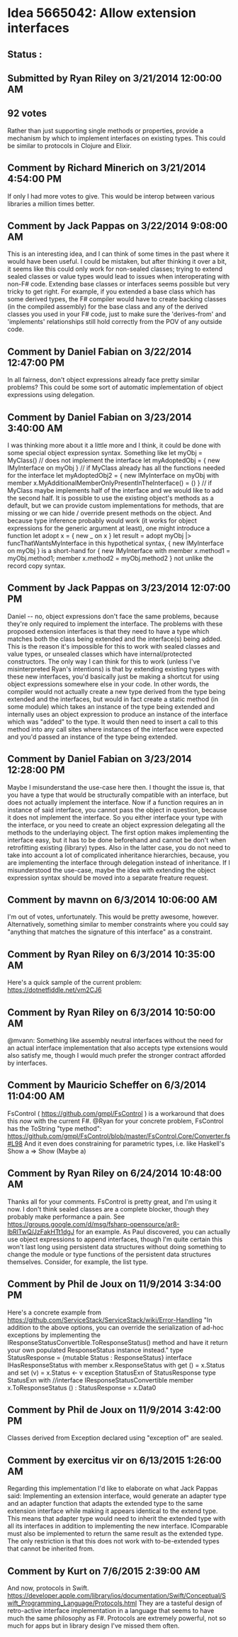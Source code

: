 # Idea 5665042: Allow extension interfaces #

## Status : 

## Submitted by Ryan Riley on 3/21/2014 12:00:00 AM

## 92 votes

Rather than just supporting single methods or properties, provide a mechanism by which to implement interfaces on existing types. This could be similar to protocols in Clojure and Elixir.




## Comment by Richard Minerich on 3/21/2014 4:54:00 PM

If only I had more votes to give. This would be interop between various libraries a million times better.

## Comment by Jack Pappas on 3/22/2014 9:08:00 AM

This is an interesting idea, and I can think of some times in the past where it would have been useful.
I could be mistaken, but after thinking it over a bit, it seems like this could only work for non-sealed classes; trying to extend sealed classes or value types would lead to issues when interoperating with non-F# code. Extending base classes or interfaces seems possible but very tricky to get right. For example, if you extended a base class which has some derived types, the F# compiler would have to create backing classes (in the compiled assembly) for the base class and any of the derived classes you used in your F# code, just to make sure the 'derives-from' and 'implements' relationships still hold correctly from the POV of any outside code.

## Comment by Daniel Fabian on 3/22/2014 12:47:00 PM

In all fairness, don't object expressions already face pretty similar problems? This could be some sort of automatic implementation of object expressions using delegation.

## Comment by Daniel Fabian on 3/23/2014 3:40:00 AM

I was thinking more about it a little more and I think, it could be done with some special object expression syntax. Something like
let myObj = MyClass() // does not implement the interface
let myAdoptedObj = { new IMyInterface on myObj } // if MyClass already has all the functions needed for the interface
let myAdoptedObj2 = { new IMyInterface on myObj with member x.MyAdditionalMemberOnlyPresentInTheInterface() = () } // if MyClass maybe implements half of the interface and we would like to add the second half. It is possible to use the existing object's methods as a default, but we can provide custom implementations for methods, that are missing or we can hide / override present methods on the object.
And because type inference probably would work (it works for object expressions for the generic argument at least), one might introduce a function
let adopt x = { new _ on x }
let result = adopt myObj |> funcThatWantsMyInterface
in this hypothetical syntax, { new IMyInterface on myObj } is a short-hand for
{ new IMyInterface with member x.method1 = myObj.method1; member x.method2 = myObj.method2 }
not unlike the record copy syntax.

## Comment by Jack Pappas on 3/23/2014 12:07:00 PM

Daniel -- no, object expressions don't face the same problems, because they're only required to implement the interface. The problems with these proposed extension interfaces is that they need to have a type which matches both the class being extended and the interface(s) being added. This is the reason it's impossible for this to work with sealed classes and value types, or unsealed classes which have internal/protected constructors.
The only way I can think for this to work (unless I've misinterpreted Ryan's intentions) is that by extending existing types with these new interfaces, you'd basically just be making a shortcut for using object expressions somewhere else in your code. In other words, the compiler would not actually create a new type derived from the type being extended and the interfaces, but would in fact create a static method (in some module) which takes an instance of the type being extended and internally uses an object expression to produce an instance of the interface which was "added" to the type. It would then need to insert a call to this method into any call sites where instances of the interface were expected and you'd passed an instance of the type being extended.

## Comment by Daniel Fabian on 3/23/2014 12:28:00 PM

Maybe I misunderstand the use-case here then. I thought the issue is, that you have a type that would be structurally compatible with an interface, but does not actually implement the interface.
Now if a function requires an in instance of said interface, you cannot pass the object in question, because it does not implement the interface.
So you either interface your type with the interface, or you need to create an object expression delegating all the methods to the underlaying object. The first option makes implementing the interface easy, but it has to be done beforehand and cannot be don't when retrofitting existing (library) types. Also in the latter case, you do not need to take into account a lot of complicated inheritance hierarchies, because, you are implementing the interface through delegation instead of inheritance.
If I misunderstood the use-case, maybe the idea with extending the object expression syntax should be moved into a separate freature request.

## Comment by mavnn on 6/3/2014 10:06:00 AM

I'm out of votes, unfortunately. This would be pretty awesome, however. Alternatively, something similar to member constraints where you could say "anything that matches the signature of this interface" as a constraint.

## Comment by Ryan Riley on 6/3/2014 10:35:00 AM

Here's a quick sample of the current problem: https://dotnetfiddle.net/vm2CJ6

## Comment by Ryan Riley on 6/3/2014 10:50:00 AM

@mvann: Something like assembly neutral interfaces without the need for an actual interface implementation that also accepts type extensions would also satisfy me, though I would much prefer the stronger contract afforded by interfaces.

## Comment by Mauricio Scheffer on 6/3/2014 11:04:00 AM

FsControl ( https://github.com/gmpl/FsControl ) is a workaround that does this *now* with the current F#.
@Ryan for your concrete problem, FsControl has the ToString "type method": https://github.com/gmpl/FsControl/blob/master/FsControl.Core/Converter.fs#L98
And it even does constraining for parametric types, i.e. like Haskell's Show a => Show (Maybe a)

## Comment by Ryan Riley on 6/24/2014 10:48:00 AM

Thanks all for your comments. FsControl is pretty great, and I'm using it now. I don't think sealed classes are a complete blocker, though they probably make performance a pain. See https://groups.google.com/d/msg/fsharp-opensource/ar8-lbRlTwQ/JzFakHTt1dgJ for an example. As Paul discovered, you can actually use object expressions to append interfaces, though I'm quite certain this won't last long using persistent data structures without doing something to change the module or type functions of the persistent data structures themselves. Consider, for example, the list type.

## Comment by Phil de Joux on 11/9/2014 3:34:00 PM

Here's a concrete example from https://github.com/ServiceStack/ServiceStack/wiki/Error-Handling
"In addition to the above options, you can override the serialization of ad-hoc exceptions by implementing the IResponseStatusConvertible.ToResponseStatus() method and have it return your own populated ResponseStatus instance instead."
type StatusResponse =
{mutable Status : ResponseStatus}
interface IHasResponseStatus with
member x.ResponseStatus
with get () = x.Status
and set (v) = x.Status <- v
exception StatusExn of StatusResponse
type StatusExn with
//interface IResponseStatusConvertible
member x.ToResponseStatus () : StatusResponse = x.Data0

## Comment by Phil de Joux on 11/9/2014 3:42:00 PM

Classes derived from Exception declared using "exception of" are sealed.

## Comment by exercitus vir on 6/13/2015 1:26:00 AM

Regarding this implementation I'd like to elaborate on what Jack Pappas said: Implementing an extension interface, would generate an adapter type and an adapter function that adapts the extended type to the same extension interface while making it appears identical to the extend type. This means that adapter type would need to inherit the extended type with all its interfaces in addition to implementing the new interface. IComparable must also be implemented to return the same result as the extended type. The only restriction is that this does not work with to-be-extended types that cannot be inherited from.

## Comment by Kurt on 7/6/2015 2:39:00 AM

And now, protocols in Swift. https://developer.apple.com/library/ios/documentation/Swift/Conceptual/Swift_Programming_Language/Protocols.html
They are a tasteful design of retro-active interface implementation in a language that seems to have much the same philosophy as F#.
Protocols are extremely powerful, not so much for apps but in library design I've missed them often.

